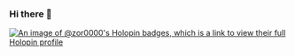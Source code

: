 ### Hi there 👋
[![An image of @zor0000's Holopin badges, which is a link to view their full Holopin profile](https://holopin.me/zor0000)](https://holopin.io/@zor0000)
<!--
**Zor0000/Zor0000** is a ✨ _special_ ✨ repository because its `README.md` (this file) appears on your GitHub profile.

Here are some ideas to get you started:

- 🔭 I’m currently working on ...
- 🌱 I’m currently learning ...
- 👯 I’m looking to collaborate on ...
- 🤔 I’m looking for help with ...
- 💬 Ask me about ...
- 📫 How to reach me: ...
- 😄 Pronouns: ...
- ⚡ Fun fact: ...
-->
